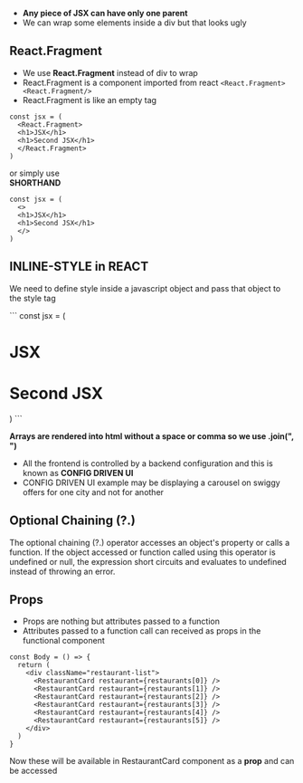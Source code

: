 - **Any piece of JSX can have only one parent**
- We can wrap some elements inside a div but that looks ugly
## React.Fragment
- We use **React.Fragment** instead of div to wrap
- React.Fragment is a component imported from react
```<React.Fragment><React.Fragment/>```
- React.Fragment is like an empty tag
```
const jsx = (
  <React.Fragment>
  <h1>JSX</h1>
  <h1>Second JSX</h1>
  </React.Fragment>
)
```
or simply use\
**SHORTHAND**
```
const jsx = (
  <>
  <h1>JSX</h1>
  <h1>Second JSX</h1>
  </>
)
```
## INLINE-STYLE in REACT
We need to define style inside a javascript object and pass that object to the style tag
<div style={{backgroundColor: "red"}}></div>
```
const jsx = (
  <div style={{
    backgroundColor: "red",
  }}>
  <h1>JSX</h1>
  <h1>Second JSX</h1>
  </div>
)
```

**Arrays are rendered into html without a space or comma so we use .join(", ")**
- All the frontend is controlled by a backend configuration and this is known as **CONFIG DRIVEN UI**
- CONFIG DRIVEN UI example may be displaying a carousel on swiggy offers for one city and not for another

## Optional Chaining (?.)
The optional chaining (?.) operator accesses an object's property or calls a function. If the object accessed or function called using this operator is undefined or null, the expression short circuits and evaluates to undefined instead of throwing an error.

## Props
- Props are nothing but attributes passed to a function
- Attributes passed to a function call can received as props in the functional component
```
const Body = () => {
  return (
    <div className="restaurant-list">
      <RestaurantCard restaurant={restaurants[0]} />
      <RestaurantCard restaurant={restaurants[1]} />
      <RestaurantCard restaurant={restaurants[2]} />
      <RestaurantCard restaurant={restaurants[3]} />
      <RestaurantCard restaurant={restaurants[4]} />
      <RestaurantCard restaurant={restaurants[5]} />
    </div>
  )
}
```
Now these will be available in RestaurantCard component as a **prop** and can be accessed
```

```